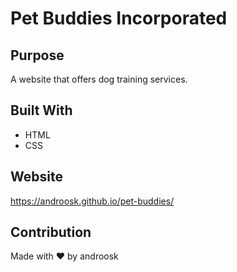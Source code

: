 # Pet Buddies Incorporated

## Purpose
A website that offers dog training services.

## Built With
* HTML
* CSS

## Website
https://androosk.github.io/pet-buddies/

## Contribution
Made with ❤️ by androosk